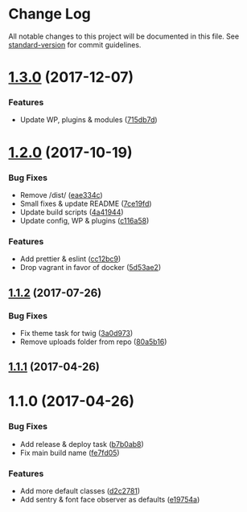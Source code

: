 # Change Log

All notable changes to this project will be documented in this file. See [standard-version](https://github.com/conventional-changelog/standard-version) for commit guidelines.

<a name="1.3.0"></a>
# [1.3.0](https://github.com/Corjen/wordpress-gulp-webpack-composer-starter-pack/compare/v1.2.0...v1.3.0) (2017-12-07)


### Features

* Update WP, plugins & modules ([715db7d](https://github.com/Corjen/wordpress-gulp-webpack-composer-starter-pack/commit/715db7d))



<a name="1.2.0"></a>
# [1.2.0](https://github.com/Corjen/wordpress-gulp-webpack-composer-starter-pack/compare/v1.1.2...v1.2.0) (2017-10-19)


### Bug Fixes

* Remove /dist/ ([eae334c](https://github.com/Corjen/wordpress-gulp-webpack-composer-starter-pack/commit/eae334c))
* Small fixes & update README ([7ce19fd](https://github.com/Corjen/wordpress-gulp-webpack-composer-starter-pack/commit/7ce19fd))
* Update build scripts ([4a41944](https://github.com/Corjen/wordpress-gulp-webpack-composer-starter-pack/commit/4a41944))
* Update config, WP & plugins ([c116a58](https://github.com/Corjen/wordpress-gulp-webpack-composer-starter-pack/commit/c116a58))


### Features

* Add prettier & eslint ([cc12bc9](https://github.com/Corjen/wordpress-gulp-webpack-composer-starter-pack/commit/cc12bc9))
* Drop vagrant in favor of docker ([5d53ae2](https://github.com/Corjen/wordpress-gulp-webpack-composer-starter-pack/commit/5d53ae2))



<a name="1.1.2"></a>
## [1.1.2](https://github.com/Corjen/wordpress-gulp-webpack-composer-starter-pack/compare/v1.1.1...v1.1.2) (2017-07-26)


### Bug Fixes

* Fix theme task for twig ([3a0d973](https://github.com/Corjen/wordpress-gulp-webpack-composer-starter-pack/commit/3a0d973))
* Remove uploads folder from repo ([80a5b16](https://github.com/Corjen/wordpress-gulp-webpack-composer-starter-pack/commit/80a5b16))



<a name="1.1.1"></a>
## [1.1.1](https://github.com/Corjen/wordpress-gulp-webpack-composer-starter-pack/compare/v1.1.0...v1.1.1) (2017-04-26)



<a name="1.1.0"></a>
# 1.1.0 (2017-04-26)


### Bug Fixes

* Add release & deploy task ([b7b0ab8](https://github.com/Corjen/wordpress-gulp-webpack-composer-starter-pack/commit/b7b0ab8))
* Fix main build name ([fe7fd05](https://github.com/Corjen/wordpress-gulp-webpack-composer-starter-pack/commit/fe7fd05))


### Features

* Add more default classes ([d2c2781](https://github.com/Corjen/wordpress-gulp-webpack-composer-starter-pack/commit/d2c2781))
* Add sentry & font face observer as defaults ([e19754a](https://github.com/Corjen/wordpress-gulp-webpack-composer-starter-pack/commit/e19754a))

